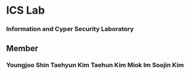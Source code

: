 # ICS Lab
### Information and Cyper Security Laboratory

## Member
### Youngjoo Shin Taehyun Kim Taehun Kim Miok Im Soojin Kim

